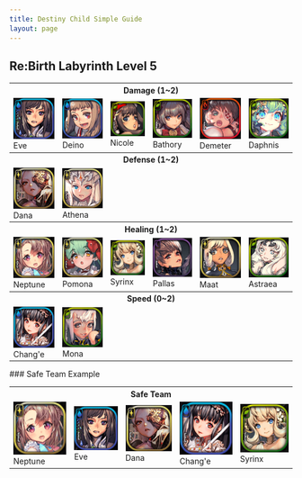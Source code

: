 ```yaml
---
title: Destiny Child Simple Guide
layout: page
---
```


## Re:Birth Labyrinth Level 5

<table class="prop-table">
<tbody>
  <tr>
    <th colspan="6">Damage (1~2)</th>
  </tr>
  <tr>
    <td><img class="dc-icon" src="img/c124_i.png" title="Eve" alt="Eve"><br />Eve</td>
    <td><img class="dc-icon" src="img/c366_i.png" title="Deino" alt="Deino"><br />Deino</td>
    <td><img class="dc-icon" src="img/c253_i.png" title="Nicole" alt="Nicole"><br />Nicole</td>
    <td><img class="dc-icon" src="img/c294_i.png" title="Bathory" alt="Bathory"><br />Bathory</td>
    <td><img class="dc-icon" src="img/c354_i.png" title="Demeter" alt="Demeter"><br />Demeter</td>
    <td><img class="dc-icon" src="img/c262_i.png" title="Daphnis" alt="Daphnis"><br />Daphnis</td>
  </tr>
  <tr>
    <th colspan="6">Defense (1~2)</th>
  </tr>
  <tr>
    <td><img class="dc-icon" src="img/c183_i.png" title="Dana" alt="Dana"><br />Dana</td>
    <td><img class="dc-icon" src="img/c379_i.png" title="Athena" alt="Athena"><br />Athena</td>
    <td></td>
    <td></td>
    <td></td>
    <td></td>
  </tr>
  <tr>
    <th colspan="6">Healing (1~2)</th>
  </tr>
  <tr>
    <td><img class="dc-icon" src="img/c350_i.png" title="Neptune" alt="Neptune"><br />Neptune</td>
    <td><img class="dc-icon" src="img/c338_i.png" title="Pomona" alt="Pomona"><br />Pomona</td>
    <td><img class="dc-icon" src="img/c101_i.png" title="Syrinx" alt="Syrinx"><br />Syrinx</td>
    <td><img class="dc-icon" src="img/c378_i.png" title="Pallas" alt="Pallas"><br />Pallas</td>
    <td><img class="dc-icon" src="img/c049_i.png" title="Maat" alt="Maat"><br />Maat</td>
    <td><img class="dc-icon" src="img/c014_i.png" title="Astraea" alt="Astraea"><br />Astraea</td>
  </tr>
  <tr>
    <th colspan="6">Speed (0~2)</th>
  </tr>
  <tr>
    <td><img class="dc-icon" src="img/c167_i.png" title="Chang'e" alt="Chang'e"><br />Chang'e</td>
    <td><img class="dc-icon" src="img/c324_i.png" title="Mona" alt="Mona"><br />Mona</td>
    <td></td>
    <td></td>
    <td></td>
    <td></td>
  </tr>
</tbody>
</table>
### Safe Team Example


<table class="prop-table">
<tbody>
  <tr>
    <th colspan="5">Safe Team</th>
  </tr>
  <tr>
    <td class="dc-leader"><img class="dc-icon" src="img/c350_i.png" title="Neptune" alt="Neptune"><br />Neptune</td>
    <td><img class="dc-icon" src="img/c124_i.png" title="Eve" alt="Eve"><br />Eve</td>
    <td><img class="dc-icon" src="img/c183_i.png" title="Dana" alt="Dana"><br />Dana</td>
    <td><img class="dc-icon" src="img/c167_i.png" title="Chang'e" alt="Chang'e"><br />Chang'e</td>
    <td><img class="dc-icon" src="img/c101_i.png" title="Syrinx" alt="Syrinx"><br />Syrinx</td>
  </tr>
</tbody>
</table>